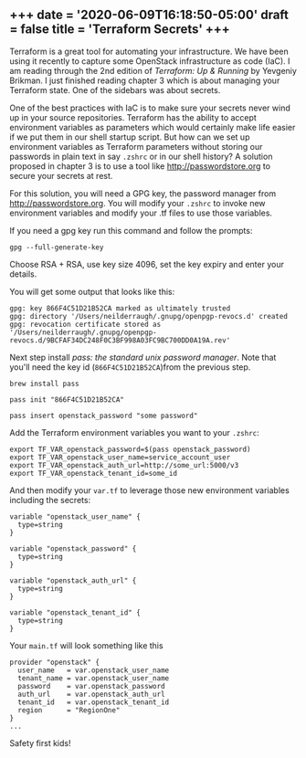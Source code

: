 +++
date = '2020-06-09T16:18:50-05:00'
draft = false
title = 'Terraform Secrets'
+++
---
Terraform is a great tool for automating your infrastructure.  We have been using it recently to capture some OpenStack infrastructure as code (IaC).  I am reading through the 2nd edition of _Terraform: Up & Running_ by Yevgeniy Brikman.  I just finished reading chapter 3 which is about managing your Terraform state.  One of the sidebars was about secrets.

One of the best practices with IaC is to make sure your secrets never wind up in your source repositories.  Terraform has the ability to accept environment variables as parameters which would certainly make life easier if we put them in our shell startup script.  But how can we set up environment variables as Terraform parameters without storing our passwords in plain text in say `.zshrc` or in our shell history?  A solution proposed in chapter 3 is to use a tool like http://passwordstore.org to secure your secrets at rest.

For this solution, you will need a GPG key, the password manager from http://passwordstore.org. You will modify your `.zshrc` to invoke new environment variables and modify your .tf files to use those variables.

If you need a gpg key run this command and follow the prompts:
```
gpg --full-generate-key
```

Choose RSA + RSA, use key size 4096, set the key expiry and enter your details.

You will get some output that looks like this:
```
gpg: key 866F4C51D21B52CA marked as ultimately trusted
gpg: directory '/Users/neilderraugh/.gnupg/openpgp-revocs.d' created
gpg: revocation certificate stored as '/Users/neilderraugh/.gnupg/openpgp-revocs.d/9BCFAF34DC248F0C3BF998A03FC9BC700DD0A19A.rev'
```

Next step install _pass: the standard unix password manager_.  Note that you'll need the key id (`866F4C51D21B52CA`)from the previous step.
```
brew install pass

pass init "866F4C51D21B52CA"

pass insert openstack_password "some password"
```

Add the Terraform environment variables you want to your `.zshrc`:
```
export TF_VAR_openstack_password=$(pass openstack_password)
export TF_VAR_openstack_user_name=service_account_user
export TF_VAR_openstack_auth_url=http://some_url:5000/v3
export TF_VAR_openstack_tenant_id=some_id
```

And then modify your `var.tf` to leverage those new environment variables including the secrets:
```
variable "openstack_user_name" {
  type=string
}

variable "openstack_password" {
  type=string
}

variable "openstack_auth_url" {
  type=string
}

variable "openstack_tenant_id" {
  type=string
}
```

Your `main.tf` will look something like this
```
provider "openstack" {
  user_name   = var.openstack_user_name
  tenant_name = var.openstack_user_name
  password    = var.openstack_password
  auth_url    = var.openstack_auth_url
  tenant_id   = var.openstack_tenant_id
  region      = "RegionOne"
}
...
```
Safety first kids!